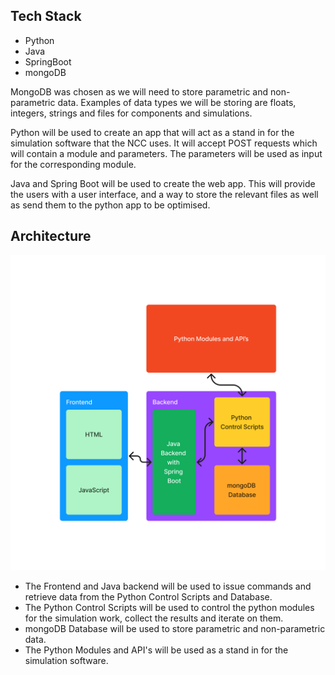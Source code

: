 ## Tech Stack

* Python
* Java
* SpringBoot
* mongoDB

MongoDB was chosen as we will need to store parametric and non-parametric data. Examples of data types we will be storing are floats, integers, strings and files for components and simulations.

Python will be used to create an app that will act as a stand in for the simulation software that the NCC uses. It will accept POST requests which will contain a module and parameters. The parameters will be used as input for the corresponding module.

Java and Spring Boot will be used to create the web app. This will provide the users with a user interface, and a way to store the relevant files as well as send them to the python app to be optimised.

## Architecture

![Architecture Diagram](/assets/architectureDiagram.png  "Architecture Diagram")

* The Frontend and Java backend will be used to issue commands and retrieve data from the Python Control Scripts and Database.
* The Python Control Scripts will be used to control the python modules for the simulation work, collect the results and iterate on them.
* mongoDB Database will be used to store parametric and non-parametric data.
* The Python Modules and API's will be used as a stand in for the simulation software.
